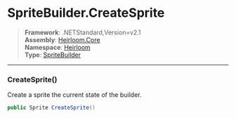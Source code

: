 # SpriteBuilder.CreateSprite

> **Framework**: .NETStandard,Version=v2.1  
> **Assembly**: [Heirloom.Core][0]  
> **Namespace**: [Heirloom][0]  
> **Type**: [SpriteBuilder][1]

--------------------------------------------------------------------------------

### CreateSprite()

Create a sprite the current state of the builder.

```cs
public Sprite CreateSprite()
```

[0]: ../Heirloom.Core.md
[1]: Heirloom.SpriteBuilder.md
